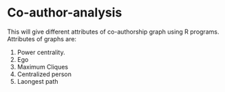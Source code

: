 # Co-author-analysis

This will give different attributes of co-authorship graph using R programs. Attributes of graphs are: 
1. Power centrality.
2. Ego
3. Maximum Cliques
4. Centralized person
5. Laongest path 
